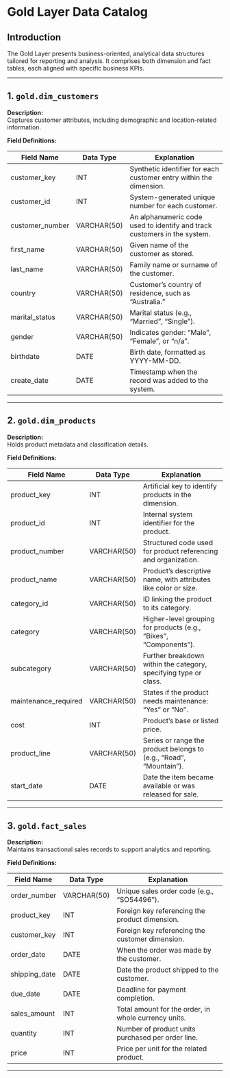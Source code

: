 # Gold Layer Data Catalog

## Introduction

The Gold Layer presents business-oriented, analytical data structures tailored for reporting and analysis. It comprises both dimension and fact tables, each aligned with specific business KPIs.

***

## 1. `gold.dim_customers`

**Description:**  
Captures customer attributes, including demographic and location-related information.

**Field Definitions:**

| Field Name     | Data Type    | Explanation |
|----------------|-------------|-------------|
| customer_key   | INT         | Synthetic identifier for each customer entry within the dimension. |
| customer_id    | INT         | System-generated unique number for each customer. |
| customer_number| VARCHAR(50)| An alphanumeric code used to identify and track customers in the system. |
| first_name     | VARCHAR(50)| Given name of the customer as stored. |
| last_name      | VARCHAR(50)| Family name or surname of the customer. |
| country        | VARCHAR(50)| Customer’s country of residence, such as “Australia.” |
| marital_status | VARCHAR(50)| Marital status (e.g., “Married”, “Single”). |
| gender         | VARCHAR(50)| Indicates gender: “Male”, “Female”, or “n/a”. |
| birthdate      | DATE        | Birth date, formatted as YYYY-MM-DD. |
| create_date    | DATE        | Timestamp when the record was added to the system. |

***

## 2. `gold.dim_products`

**Description:**  
Holds product metadata and classification details.

**Field Definitions:**

| Field Name           | Data Type    | Explanation |
|----------------------|-------------|-------------|
| product_key          | INT         | Artificial key to identify products in the dimension. |
| product_id           | INT         | Internal system identifier for the product. |
| product_number       | VARCHAR(50)| Structured code used for product referencing and organization. |
| product_name         | VARCHAR(50)| Product’s descriptive name, with attributes like color or size. |
| category_id          | VARCHAR(50)| ID linking the product to its category. |
| category             | VARCHAR(50)| Higher-level grouping for products (e.g., “Bikes”, “Components”). |
| subcategory          | VARCHAR(50)| Further breakdown within the category, specifying type or class. |
| maintenance_required | VARCHAR(50)| States if the product needs maintenance: “Yes” or “No”. |
| cost                 | INT         | Product’s base or listed price. |
| product_line         | VARCHAR(50)| Series or range the product belongs to (e.g., “Road”, “Mountain”). |
| start_date           | DATE        | Date the item became available or was released for sale. |

***

## 3. `gold.fact_sales`

**Description:**  
Maintains transactional sales records to support analytics and reporting.

**Field Definitions:**

| Field Name    | Data Type    | Explanation |
|---------------|-------------|-------------|
| order_number  | VARCHAR(50)| Unique sales order code (e.g., “SO54496”). |
| product_key   | INT         | Foreign key referencing the product dimension. |
| customer_key  | INT         | Foreign key referencing the customer dimension. |
| order_date    | DATE        | When the order was made by the customer. |
| shipping_date | DATE        | Date the product shipped to the customer. |
| due_date      | DATE        | Deadline for payment completion. |
| sales_amount  | INT         | Total amount for the order, in whole currency units. |
| quantity      | INT         | Number of product units purchased per order line. |
| price         | INT         | Price per unit for the related product. |

***
